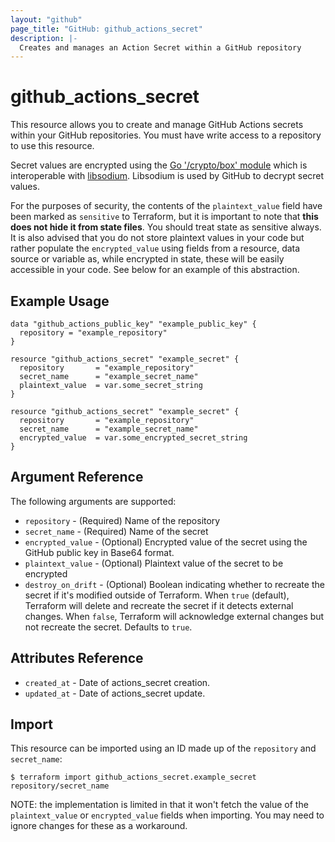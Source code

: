 ```yaml
---
layout: "github"
page_title: "GitHub: github_actions_secret"
description: |-
  Creates and manages an Action Secret within a GitHub repository
---
```


# github_actions_secret

This resource allows you to create and manage GitHub Actions secrets within your GitHub repositories.
You must have write access to a repository to use this resource.

Secret values are encrypted using the [Go '/crypto/box' module](https://godoc.org/golang.org/x/crypto/nacl/box) which is
interoperable with [libsodium](https://libsodium.gitbook.io/doc/). Libsodium is used by GitHub to decrypt secret values.

For the purposes of security, the contents of the `plaintext_value` field have been marked as `sensitive` to Terraform,
but it is important to note that **this does not hide it from state files**. You should treat state as sensitive always.
It is also advised that you do not store plaintext values in your code but rather populate the `encrypted_value`
using fields from a resource, data source or variable as, while encrypted in state, these will be easily accessible
in your code. See below for an example of this abstraction.

## Example Usage

```hcl
data "github_actions_public_key" "example_public_key" {
  repository = "example_repository"
}

resource "github_actions_secret" "example_secret" {
  repository       = "example_repository"
  secret_name      = "example_secret_name"
  plaintext_value  = var.some_secret_string
}

resource "github_actions_secret" "example_secret" {
  repository       = "example_repository"
  secret_name      = "example_secret_name"
  encrypted_value  = var.some_encrypted_secret_string
}
```

## Argument Reference

The following arguments are supported:

* `repository`        - (Required) Name of the repository
* `secret_name`       - (Required) Name of the secret
* `encrypted_value`   - (Optional) Encrypted value of the secret using the GitHub public key in Base64 format.
* `plaintext_value`   - (Optional) Plaintext value of the secret to be encrypted
* `destroy_on_drift`  - (Optional) Boolean indicating whether to recreate the secret if it's modified outside of Terraform. 
                        When `true` (default), Terraform will delete and recreate the secret if it detects external changes. 
                        When `false`, Terraform will acknowledge external changes but not recreate the secret. Defaults to `true`.

## Attributes Reference

* `created_at`      - Date of actions_secret creation.
* `updated_at`      - Date of actions_secret update.

## Import

This resource can be imported using an ID made up of the `repository` and `secret_name`:

```
$ terraform import github_actions_secret.example_secret repository/secret_name
```

NOTE: the implementation is limited in that it won't fetch the value of the
`plaintext_value` or `encrypted_value` fields when importing. You may need to ignore changes for these as a workaround.
